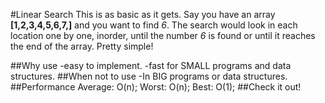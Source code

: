 #Linear Search
This is as basic as it gets. Say you have an array __[1,2,3,4,5,6,7,]__ and you want to find *6*. The search would look in each location
one by one, inorder, until the number *6* is found or until it reaches the end of the array. Pretty simple!

##Why use
    -easy to implement.
    -fast for SMALL programs and data structures.
##When not to use
    -In BIG programs or data structures.
##Performance
    Average: O(n);
    Worst: O(n);
    Best: O(1);
##Check it out!
